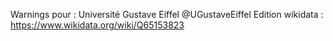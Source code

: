 Warnings pour : Université Gustave Eiffel @UGustaveEiffel
Edition wikidata : https://www.wikidata.org/wiki/Q65153823 


